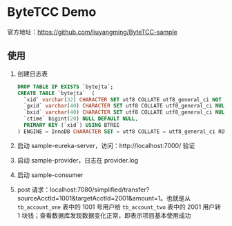 # ByteTCC Demo

官方地址：https://github.com/liuyangming/ByteTCC-sample

## 使用

1. 创建日志表

   ```sql
   DROP TABLE IF EXISTS `bytejta`;
   CREATE TABLE `bytejta`  (
     `xid` varchar(32) CHARACTER SET utf8 COLLATE utf8_general_ci NOT NULL,
     `gxid` varchar(40) CHARACTER SET utf8 COLLATE utf8_general_ci NULL DEFAULT NULL,
     `bxid` varchar(40) CHARACTER SET utf8 COLLATE utf8_general_ci NULL DEFAULT NULL,
     `ctime` bigint(20) NULL DEFAULT NULL,
     PRIMARY KEY (`xid`) USING BTREE
   ) ENGINE = InnoDB CHARACTER SET = utf8 COLLATE = utf8_general_ci ROW_FORMAT = Dynamic;
   ```

2. 启动 sample-eureka-server，访问：http://localhost:7000/ 验证

3. 启动 sample-provider，日志在 provider.log

4. 启动 sample-consumer

5. post 请求：localhost:7080/simplified/transfer?sourceAcctId=1001&targetAcctId=2001&amount=1。也就是从 `tb_account_one` 表中的 1001 号用户给 `tb_account_two` 表中的 2001 用户转 1 块钱；查看数据库发现数据变化正常，即表示项目基本使用成功

